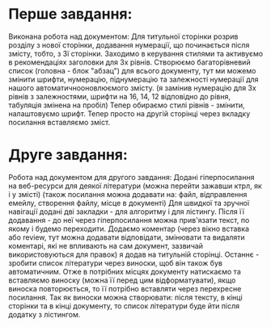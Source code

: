 # Перше завдання:
Виконана робота над документом:
Для титульної сторінки розрив розділу з нової сторінки, додавання нумерації, що починається після змісту, тобто, з 3ї сторінки.
Заходимо в керування стилями та активуємо в рекомендаціях заголовки для 3х рівнів.
Створюємо багаторівневий список (головна - блок "абзац") для всього документу, тут ми можемо змінити шрифти, нумерацію, піднумерацію та залежності нумерації для нашого автоматичнооновлюємого змісту. (я замінив нумерацію для 3х рівнів з залежностями, шрифти на 16, 14, 12 відповідно до рівня, табуляція змінена на пробіл)
Тепер обираємо стилі рівнів - змінити, налаштовуємо шрифт.
Тепер просто на другій сторінці через вкладку посилання вставляємо зміст.


# Друге завдання:
Робота над документом для другого завдання:
Додані гіперпосилання на веб-ресурси для деякої літератури (можна перейти зажавши ктрл, як і у змісті) (також посилання можна додавати на: файл, відправлення емейлу, створення файлу, місце в документі)
Для швидкої та зручної навігації додані дві закладки - для алгоритму і для лістингу. Після її додавання - до неї через гіперпосилання можна прив'язати текст, по якому і будемо переходити.
Додаємо коментар (через вікно вставка або review, тут можна додавати відповідати, змінювати та видаляти коментарі, які не впливають на сам документ, зазвичай використовуються для правок) я додав на титульній сторінці.
Останнє - зробити список літератури через виноски, щоб він також був автоматичним. Отже в потрібних місцях документу натискаємо та вставляємо виноску (можна її перед цим відформатувати), якщо виноска повторюється, то її потрібно вставляти через перехресне посилання. Так як виноски можна створювати: після тексту, в кінці сторінки та в кінці документу, то список літератури буде йти після додатку з лістингом.
